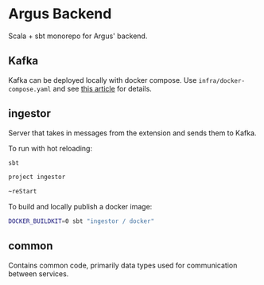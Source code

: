 # Argus Backend

Scala + sbt monorepo for Argus' backend.

## Kafka

Kafka can be deployed locally with docker compose. Use `infra/docker-compose.yaml` and see [this article](https://developer.confluent.io/confluent-tutorials/kafka-on-docker/) for details.

## ingestor

Server that takes in messages from the extension and sends them to Kafka.

To run with hot reloading:

```bash
sbt

project ingestor

~reStart
```

To build and locally publish a docker image:

```bash
DOCKER_BUILDKIT=0 sbt "ingestor / docker"
```

## common

Contains common code, primarily data types used for communication between services.
